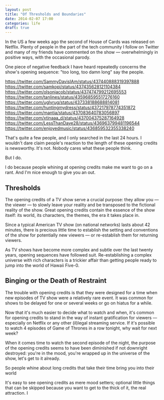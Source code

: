 ```yaml
---
layout: post
title: "Of Thresholds and Boundaries"
date: 2014-02-07 17:00
categories: life
draft: true
---
```


In the US a few weeks ago the second of House of Cards was released on Netflix. Plenty of people in the part of the tech community I follow on Twitter and many of my friends have commented on the show — overwhelmingly in positive ways, with the occasional parody.

One piece of negative feedback I have heard repeatedly concerns the show's opening sequence: "too long, too damn long" say the people.

https://twitter.com/SammyDavisIAm/status/437440888319397888
https://twitter.com/samkopi/status/437435628121104384
https://twitter.com/olsonjacob/status/437474799212695553
https://twitter.com/tanlines/status/435968595517276160
https://twitter.com/uglyrug/status/437338188688814081
https://twitter.com/huntingmydress/status/437217978774351872
https://twitter.com/mantia/status/437083640783056897
https://twitter.com/xtinaaa_d/status/437004375287164928
https://twitter.com/LessThanDave28/status/436963799481196544
https://twitter.com/enjoyedmusic/status/436859532355338240

That's quite a few people, and I only searched in the last 24 hours. I wouldn't dare claim people's reaction to the length of these opening credits is newsworthy. It's not. Nobody cares what these people think.

But I do.

I do because people whining at opening credits make me want to go on a rant. And I'm nice enough to give you an out.

## Thresholds
The opening credits of a TV show serve a crucial purpose: they allow you — the viewer — to slowly leave your reality and be transposed to the fictional reality of the show. Great opening credits contain the essence of the show itself: its world, its characters, the themes, the era it takes place in.

Since a typical American TV show (on national networks) lasts about 42 minutes, there is precious little time to establish the setting and conventions of the show for potentially new viewers — or re-establish them for returning viewers.

As TV shows have become more complex and subtle over the last twenty years, opening sequences have followed suit. Re-establishing a complex universe with rich characters is a trickier affair than getting people ready to jump into the world of Hawaii Five-0.

## Binging or the Death of Restraint
The trouble with opening credits is that they were designed for a time when new episodes of TV show were a relatively rare event. It was common for shows to be delayed for one or several weeks or go on hiatus for a while. 

Now that it's much easier to decide what to watch and when, it's common for opening credits to stand in the way of instant gratification for viewers — especially on Netflix or any other (il)legal streaming service. If it's possible to watch 4 episodes of Game of Thrones in a row tonight, why wait for next week?

When it comes time to watch the second episode of the night, the purpose of the opening credits seems to have been diminished if not downright destroyed: you're in the mood, you're wrapped up in the universe of the show, let's get to it already.

So people whine about long credits that take their time bring you into their world

It's easy to see opening credits as mere mood setters; optional little things that can be skipped because you want to get to the thick of it, the real attraction. 
I
